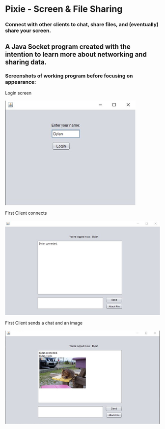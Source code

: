 # Pixie - Screen & File Sharing
### Connect with other clients to chat, share files, and (eventually) share your screen.

## A Java Socket program created with the intention to learn more about networking and sharing data.

### Screenshots of working program before focusing on appearance:

Login screen
<br><br>
![Login Screen](./Screenshots/Login.jpg)
<br>

First Client connects
<br><br>
![Dylan connects to server](./Screenshots/Chat1.jpg)
<br>

First Client sends a chat and an image
<br><br>
![First Client sends a chat and an image](./Screenshots/Chat2.jpg)
<br>
